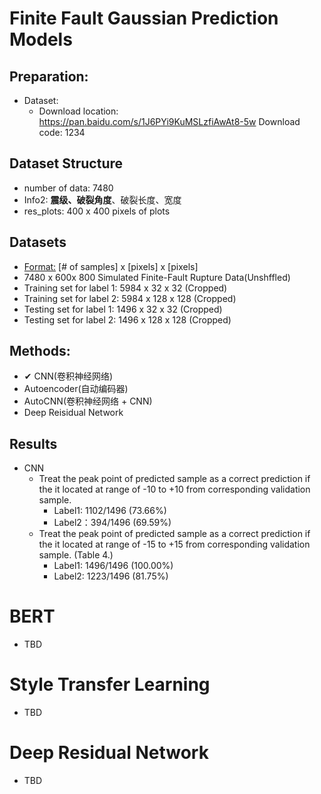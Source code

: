 # Finite Fault Gaussian Prediction Models
## Preparation: 
  * Dataset: 
    * Download location: https://pan.baidu.com/s/1J6PYi9KuMSLzfiAwAt8-5w Download code: 1234 
## Dataset Structure
  * number of data: 7480 
  * Info2: **震级、破裂角度**、破裂长度、宽度
  * res_plots: 400 x 400 pixels of plots
## Datasets
  * <ins>Format:</ins> [# of samples] x [pixels] x [pixels]
  * 7480 x 600x 800 Simulated Finite-Fault Rupture Data(Unshffled)
  * Training set for label 1: 5984 x 32 x 32 (Cropped)
  * Training set for label 2: 5984 x 128 x 128 (Cropped)
  * Testing set for label 1: 1496 x 32 x 32  (Cropped)
  * Testing set for label 2: 1496 x 128 x 128 (Cropped)
## Methods:
  * ✔ CNN(卷积神经网络) 
  * Autoencoder(自动编码器)
  * AutoCNN(卷积神经网络 + CNN)
  * Deep Reisidual Network
## Results
  * CNN
    * Treat the peak point of predicted sample as a correct prediction if the it located at range of -10 to +10 from corresponding validation sample. 
      * Label1: 1102/1496 (73.66%)
      * Label2：394/1496 (69.59%)
    * Treat the peak point of predicted sample as a correct prediction if the it located at range of -15 to +15 from corresponding validation sample. (Table 4.)
      * Label1: 1496/1496 (100.00%)
      * Label2: 1223/1496 (81.75%)


# BERT
* TBD

# Style Transfer Learning
* TBD

# Deep Residual Network
* TBD
